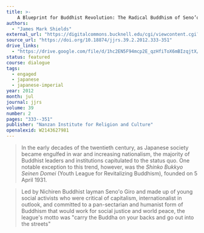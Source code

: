 ```yaml
---
title: >-
    A Blueprint for Buddhist Revolution: The Radical Buddhism of Seno’o Girō (1889–1961) and the Youth League for Revitalizing Buddhism
authors:
  - "James Mark Shields"
external_url: "https://digitalcommons.bucknell.edu/cgi/viewcontent.cgi?article=1650&context=fac_journ"
source_url: "https://doi.org/10.18874/jjrs.39.2.2012.333-351"
drive_links:
  - "https://drive.google.com/file/d/1hc2EN5F94mcp2E_qzHfiToX6mBIzqjtX/view?usp=drivesdk"
status: featured
course: dialogue
tags:
  - engaged
  - japanese
  - japanese-imperial
year: 2012
month: jul
journal: jjrs
volume: 39
number: 2
pages: "333--351"
publisher: "Nanzan Institute for Religion and Culture"
openalexid: W2143627981
---
```


> In the early decades of the twentieth century, as Japanese society became engulfed in war and increasing nationalism, the majority of Buddhist leaders and institutions capitulated to the status quo.
> One notable exception to this trend, however, was the *Shinko Bukkyo Seinen Domei* (Youth League for Revitalizing Buddhism), founded on 5 April 1931.

> Led by Nichiren Buddhist layman Seno'o Giro and made up of young social activists who were critical of capitalism, internationalist in outlook, and committed to a pan-sectarian and humanist form of  Buddhism that would work for social justice and world peace, the league's motto was "carry the Buddha on your backs and go out into the streets"

